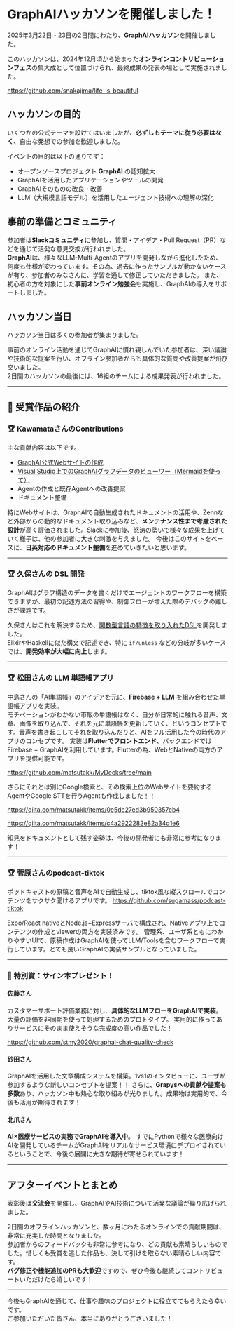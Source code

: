 # GraphAIハッカソンを開催しました！

2025年3月22日・23日の2日間にわたり、**GraphAIハッカソン**を開催しました。

このハッカソンは、2024年12月頃から始まった**オンラインコントリビューションフェス**の集大成として位置づけられ、最終成果の発表の場として実施されました。

https://github.com/snakajima/life-is-beautiful

## ハッカソンの目的

いくつかの公式テーマを設けてはいましたが、**必ずしもテーマに従う必要はなく**、自由な発想での参加を歓迎しました。

イベントの目的は以下の通りです：

- オープンソースプロジェクト **GraphAI** の認知拡大  
- GraphAIを活用したアプリケーションやツールの開発  
- GraphAIそのものの改良・改善  
- LLM（大規模言語モデル）を活用したエージェント技術への理解の深化  

## 事前の準備とコミュニティ

参加者は**Slackコミュニティ**に参加し、質問・アイデア・Pull Request（PR）などを通じて活発な意見交換が行われました。  
**GraphAI**は、様々なLLM-Multi-Agentのアプリを開発しながら進化したため、何度も仕様が変わっています。その為、過去に作ったサンプルが動かないケースが有り、参加者のみなさんに、学習を通して修正していただきました。
また、初心者の方を対象にした**事前オンライン勉強会**も実施し、GraphAIの導入をサポートしました。

## ハッカソン当日

ハッカソン当日は多くの参加者が集まりました。

事前のオンライン活動を通じてGraphAIに慣れ親しんでいた参加者は、深い議論や技術的な提案を行い、オフライン参加者からも具体的な質問や改善提案が飛び交いました。  
2日間のハッカソンの最後には、16組のチームによる成果発表が行われました。

---

## 🎉 受賞作品の紹介

### 🏆 KawamataさんのContributions

主な貢献内容は以下です。
- [GraphAI公式Webサイトの作成](https://graphai.info/)
- [Visual Studio上でのGraphAIグラフデータのビューワー（Mermaidを使って）](https://marketplace.visualstudio.com/items?itemName=kawamataryo.graphai-visualizer)
- Agentの作成と既存Agentへの改善提案  
- ドキュメント整備  

特にWebサイトは、GraphAIで自動生成されたドキュメントの活用や、Zennなど外部からの動的なドキュメント取り込みなど、**メンテナンス性まで考慮された設計**が高く評価されました。Slackに参加後、怒涛の勢いで様々な成果を上げていく様子は、他の参加者に大きな刺激を与えました。 
今後はこのサイトをベースに、**日英対応のドキュメント整備**を進めていきたいと思います。

---

### 🏆 久保さんの DSL 開発

GraphAIはグラフ構造のデータを書くだけでエージェントのワークフローを構築できますが、最初の記述方法の習得や、制御フローが増えた際のデバッグの難しさが課題です。

久保さんはこれを解決するため、[関数型言語の特徴を取り入れたDSL](https://github.com/i-eight/graphai-dsl)を開発しました。  
ElixirやHaskellに似た構文で記述でき、特に `if/unless` などの分岐が多いケースでは、**開発効率が大幅に向上**します。

---

### 🏆 松田さんの LLM 単語帳アプリ

中島さんの「AI単語帳」のアイデアを元に、**Firebase + LLM** を組み合わせた単語帳アプリを実装。  
モチベーションがわかない市販の単語帳はなく、自分が日常的に触れる音声、文章、画像を取り込んで、それを元に単語帳を更新していく、というコンセプトです。音声を書き起こしてそれを取り込んだりと、AIをフル活用した今の時代のアプリのコンセプです。
実装は**Flutterでフロントエンド**、バックエンドではFirebase + GraphAIを利用しています。Flutterの為、WebとNativeの両方のアプリを提供可能です。  

https://github.com/matsutakk/MyDecks/tree/main

さらにそれとは別にGoogle検索と、その検索上位のWebサイトを要約するAgentやGoogle STTを行うAgentも作成しました！！

https://qiita.com/matsutakk/items/0e5de27ed3b950357cb4

https://qiita.com/matsutakk/items/c4a2922282e82a34d1e6

知見をドキュメントとして残す姿勢は、今後の開発者にも非常に参考になります！

---

### 🏆 菅原さんのpodcast-tiktok

ポッドキャストの原稿と音声をAIで自動生成し、tiktok風な縦スクロールでコンテンツをサクサク聞けるアプリです。
https://github.com/sugamass/podcast-tiktok

Expo/React nativeとNode.js+Expressサーバで構成され、Nativeアプリ上でコンテンツの作成とviewerの両方を実装済みです。
管理系、ユーザ系ともにわかりやすいUIで、原稿作成はGraphAIを使ってLLM/Toolsを含むワークフローで実行しています。とても良いGraphAIの実装サンプルとなっていました。


---

### 🏅 特別賞：サイン本プレゼント！

#### 佐藤さん  
カスタマーサポート評価業務に対し、**具体的なLLMフローをGraphAIで実装**。  
大量の評価を非同期を使って処理するためのプロトタイプ。
実用的に作ってありサービスにそのまま使えそうな完成度の高い作品でした！

https://github.com/stmy2020/graphai-chat-quality-check

#### 砂田さん  
GraphAIを活用した文章構成システムを構築。1vs1のインタビューに、ユーザが参加するような新しいコンセプトを提案！！
さらに、**Grapysへの貢献や提案も多数**あり、ハッカソン中も熱心な取り組みが光りました。成果物は実用的で、今後も活用が期待されます！

#### 北爪さん  
**AI×医療サービスの実務でGraphAIを導入中**。
すでにPythonで様々な医療向けAIを開発しているチームがGraphAIをリアルなサービス環境にデプロイされているということで、今後の展開に大きな期待が寄せられています！

---

## アフターイベントとまとめ

表彰後は**交流会**を開催し、GraphAIやAI技術について活発な議論が繰り広げられました。

2日間のオフラインハッカソンと、数ヶ月にわたるオンラインでの貢献期間は、非常に充実した時間となりました。  
参加者からのフィードバックも非常に参考になり、どの貢献も素晴らしいものでした。惜しくも受賞を逃した作品も、決して引けを取らない素晴らしい内容です。  
**バグ修正や機能追加のPRも大歓迎**ですので、ぜひ今後も継続してコントリビュートいただけたら嬉しいです！

---

今後もGraphAIを通じて、仕事や趣味のプロジェクトに役立ててもらえたら幸いです。  
ご参加いただいた皆さん、本当にありがとうございました！
